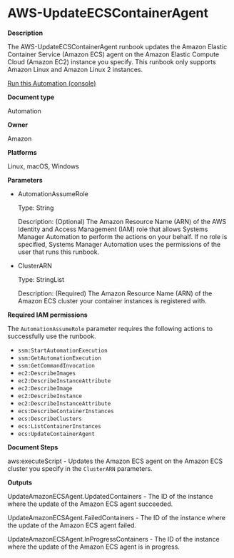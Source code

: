 # AWS\-UpdateECSContainerAgent<a name="automation-aws-update-ecs-agent"></a>

**Description**

The AWS\-UpdateECSContainerAgent runbook updates the Amazon Elastic Container Service \(Amazon ECS\) agent on the Amazon Elastic Compute Cloud \(Amazon EC2\) instance you specify\. This runbook only supports Amazon Linux and Amazon Linux 2 instances\.

[Run this Automation \(console\)](https://console.aws.amazon.com/systems-manager/automation/execute/AWS-UpdateECSContainerAgent)

**Document type**

Automation

**Owner**

Amazon

**Platforms**

Linux, macOS, Windows

**Parameters**
+ AutomationAssumeRole

  Type: String

  Description: \(Optional\) The Amazon Resource Name \(ARN\) of the AWS Identity and Access Management \(IAM\) role that allows Systems Manager Automation to perform the actions on your behalf\. If no role is specified, Systems Manager Automation uses the permissions of the user that runs this runbook\.
+ ClusterARN

  Type: StringList

  Description: \(Required\) The Amazon Resource Name \(ARN\) of the Amazon ECS cluster your container instances is registered with\.

**Required IAM permissions**

The `AutomationAssumeRole` parameter requires the following actions to successfully use the runbook\.
+ `ssm:StartAutomationExecution`
+ `ssm:GetAutomationExecution`
+ `ssm:GetCommandInvocation`
+ `ec2:DescribeImages`
+ `ec2:DescribeInstanceAttribute`
+ `ec2:DescribeImage`
+ `ec2:DescribeInstance`
+ `ec2:DescribeInstanceAttribute`
+ `ecs:DescribeContainerInstances`
+ `ecs:DescribeClusters`
+ `ecs:ListContainerInstances`
+ `ecs:UpdateContainerAgent`

**Document Steps**

aws:executeScript \- Updates the Amazon ECS agent on the Amazon ECS cluster you specify in the `ClusterARN` parameters\.

**Outputs**

UpdateAmazonECSAgent\.UpdatedContainers \- The ID of the instance where the update of the Amazon ECS agent succeeded\.

UpdateAmazonECSAgent\.FailedContainers \- The ID of the instance where the update of the Amazon ECS agent failed\.

UpdateAmazonECSAgent\.InProgressContainers \- The ID of the instance where the update of the Amazon ECS agent is in progress\.